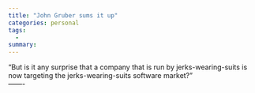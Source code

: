 ```yaml
---
title: "John Gruber sums it up"
categories: personal
tags:
  -
summary: 
---
```

<p>&#8220;But is it any surprise that a company that is run by jerks-wearing-suits is now targeting the jerks-wearing-suits software market?&#8221;<br />
&#8212;&#8212;-</p>
